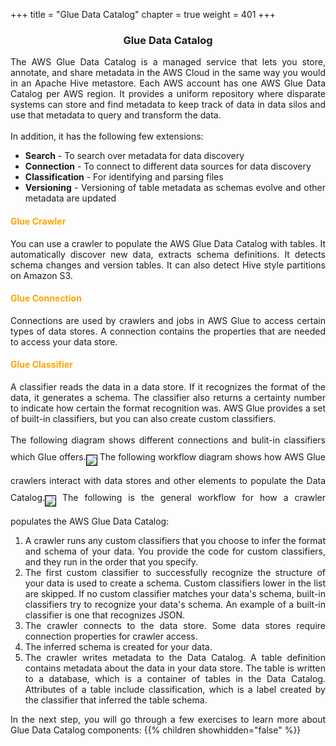 +++
title = "Glue Data Catalog"
chapter = true
weight = 401
+++

<center><h3>Glue Data Catalog</h3></center>

<div style="text-align: justify">
  The AWS Glue Data Catalog is a managed service that lets you store, annotate, and share metadata in the AWS Cloud in the same way you would in an Apache Hive metastore. Each AWS account has one AWS Glue Data Catalog per AWS region. It provides a uniform repository where disparate systems can store and find metadata to keep track of data in data silos and use that metadata to query and transform the data.
  <br/><br/>In addition, it has the following few extensions:
  <ul>
    <li><b>Search</b> - To search over metadata for data discovery</li>
    <li><b>Connection</b> - To connect to different data sources for data discovery</li>
    <li><b>Classification</b> - For identifying and parsing files</li>
    <li><b>Versioning</b> - Versioning of table metadata as schemas evolve and other metadata are updated</li>
  </ul>

  <h4 style="color:orange !important;">Glue Crawler</h4>
  You can use a crawler to populate the AWS Glue Data Catalog with tables. It automatically discover new data, extracts schema definitions. It detects schema changes and version tables. It can also detect Hive style partitions on Amazon S3.
  <h4 style="color:orange !important;">Glue Connection</h4>
  Connections are used by crawlers and jobs in AWS Glue to access certain types of data stores. A connection contains the properties that are needed to access your data store.
  <h4 style="color:orange !important;">Glue Classifier</h4>
  A classifier reads the data in a data store. If it recognizes the format of the data, it generates a schema. The classifier also returns a certainty number to indicate how certain the format recognition was. AWS Glue provides a set of built-in classifiers, but you can also create custom classifiers.
  <br/><br/>The following diagram shows different connections and bulit-in classifiers which Glue offers.<img src="/images/glueconnectioncrawler.png" align="middle" style="margin:15px 0px; border:1px solid black"/>
  The following workflow diagram shows how AWS Glue crawlers interact with data stores and other elements to populate the Data Catalog.<img src="/images/PopulateCatalog-overview.png" align="middle" style="margin:15px 0px; border:1px solid black"/>
  The following is the general workflow for how a crawler populates the AWS Glue Data Catalog:
  <ol>
    <li>A crawler runs any custom classifiers that you choose to infer the format and schema of your data. You provide the code for custom classifiers, and they run in the order that you specify.</li>
    <li>The first custom classifier to successfully recognize the structure of your data is used to create a schema. Custom classifiers lower in the list are skipped. If no custom classifier matches your data's schema, built-in classifiers try to recognize your data's schema. An example of a built-in classifier is one that recognizes JSON.</li>
    <li>The crawler connects to the data store. Some data stores require connection properties for crawler access.</li>
    <li>The inferred schema is created for your data.</li>
    <li>The crawler writes metadata to the Data Catalog. A table definition contains metadata about the data in your data store. The table is written to a database, which is a container of tables in the Data Catalog. Attributes of a table include classification, which is a label created by the classifier that inferred the table schema.</li>
  </ol>
  In the next step, you will go through a few exercises to learn more about Glue Data Catalog components:
  {{% children showhidden="false" %}}
</div>